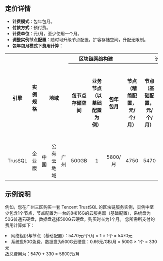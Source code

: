 ## 定价详情
- **计费模式**：包年包月。
- **付款方式**：预付费。
- **计费单位**：元/月，至少使用一个月。
- **调整实例节点配置**：随时可升级节点配置，扩容存储空间，升配无限制。
- **包年包月模式下费用计算**：
<table>
<tbody>
<tr>
<th rowspan="3" ><center>引擎</center></th>
<th rowspan="3" ><center>实例规格</center></th>
<th rowspan="3"  colspan="3"><center>地域</center></th>
<th  colspan="3"><center>区块链网络构建</center></th>
<th colspan="5"><center>计费项</center></th>
</tr>
<tr>
<th rowspan="2"><center>每节点存储空间</center></th>
<th rowspan="2"><center>业务节点（以基础配置为例）</center></th>
<th rowspan="2"><center>包年包月</center></th>
<th rowspan="2"><center>节点<br>（精简配置，<br>元/个/月）</center></th>
<th rowspan="2"><center>节点<br>（基础配置，<br>元/个/月）</center></th> 
<th rowspan="2"><center>节点<br>（高级配置，<br>元/个/月）</center></th> 
<th colspan="2"><center>区块链网络存储<br>费用（元/GB/月）</center></th>
</tr>
<tr>
<th><center>普通云存储</center></th> <th><center>高性能云存储</center></th>
</tr>
<tr>
<td>TrusSQL</td><td>企业版</td>
<td><center>中国</td> <td><center>公有云地域</td> <td><center>广州</td>
<td><center>500GB</td> <td><center>1</td> <td><center>5800/月</td> 
<td>
<center>4750</td> <td><center>5470</td>
<td><center>6200</td> <td><center>- </td> <td><center>0.66</td>
</tr>
</tbody></table>

## 示例说明
例如，您在广州三区购买一套 Tencent TrustSQL 的区块链服务实例，实例中至少包含1个节点，节点配置为一台的8核16G的云服务器（基础配置），系统盘为50G普通云硬盘，数据盘选择500G云硬盘，购买时长为1个月。 您所需所支付的费用计算如下：
<li>网络组织与节点（基础配置）：5470元/个/月 × 1 × 1个 = 5470元</li>
<li>系统盘50G免费，数据盘为500G云硬盘：0.66元/GB/月 × 500G × 1个 = 330元</li>
故总费用为：5470 + 330 = 5800元/月

